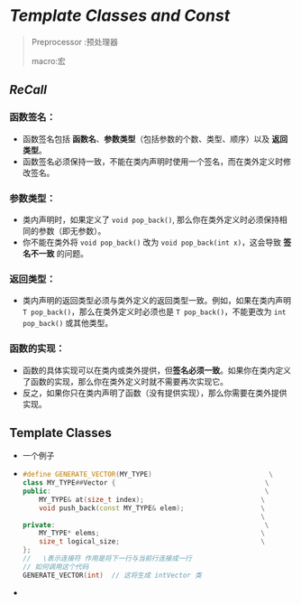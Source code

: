 # ***Template Classes and Const***

>Preprocessor :预处理器
>
>macro:宏

## ***ReCall***

### **函数签名：**

- 函数签名包括 **函数名**、**参数类型**（包括参数的个数、类型、顺序）以及 **返回类型**。
- 函数签名必须保持一致，不能在类内声明时使用一个签名，而在类外定义时修改签名。

### **参数类型**：

- 类内声明时，如果定义了 `void pop_back()`, 那么你在类外定义时必须保持相同的参数（即无参数）。
- 你不能在类外将 `void pop_back()` 改为 `void pop_back(int x)`，这会导致 **签名不一致** 的问题。

### **返回类型**：

- 类内声明的返回类型必须与类外定义的返回类型一致。例如，如果在类内声明 `T pop_back()`，那么在类外定义时必须也是 `T pop_back()`，不能更改为 `int pop_back()` 或其他类型。

### **函数的实现**：

- 函数的具体实现可以在类内或类外提供，但**签名必须一致**。如果你在类内定义了函数的实现，那么你在类外定义时就不需要再次实现它。
- 反之，如果你只在类内声明了函数（没有提供实现），那么你需要在类外提供实现。

## Template Classes 

- 一个例子

- ```cpp
  #define GENERATE_VECTOR(MY_TYPE)                             \
  class MY_TYPE##Vector {                                     \
  public:                                                     \
      MY_TYPE& at(size_t index);                             \
      void push_back(const MY_TYPE& elem);                   \
                                                             \
  private:                                                    \
      MY_TYPE* elems;                                        \
      size_t logical_size;                                   \
  };
  //   \表示连接符 作用是将下一行与当前行连接成一行
  // 如何调用这个代码
  GENERATE_VECTOR(int)  // 这将生成 intVector 类
  ```

- 